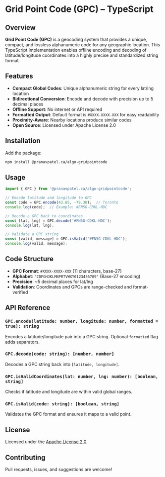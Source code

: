 # Grid Point Code (GPC) – TypeScript

## Overview

**Grid Point Code (GPC)** is a geocoding system that provides a unique, compact, and lossless alphanumeric code for any geographic location. This TypeScript implementation enables offline encoding and decoding of latitude/longitude coordinates into a highly precise and standardized string format.

## Features

* **Compact Global Codes**: Unique alphanumeric string for every lat/lng location
* **Bidirectional Conversion**: Encode and decode with precision up to 5 decimal places
* **Offline Support**: No internet or API required
* **Formatted Output**: Default format is `#XXXX-XXXX-XXX` for easy readability
* **Proximity-Aware**: Nearby locations produce similar codes
* **Open Source**: Licensed under Apache License 2.0

## Installation

Add the package:

```bash
npm install @pranavpatel.ca/algo-gridpointcode
```

## Usage

```ts
import { GPC } from '@pranavpatel.ca/algo-gridpointcode';

// Encode latitude and longitude to GPC
const code = GPC.encode(43.65, -79.38);  // Toronto
console.log(code);  // Example: #FN5G-CDKL-HDC

// Decode a GPC back to coordinates
const [lat, lng] = GPC.decode('#FN5G-CDKL-HDC');
console.log(lat, lng);

// Validate a GPC string
const [valid, message] = GPC.isValid('#FN5G-CDKL-HDC');
console.log(valid, message);
```

## Code Structure

* **GPC Format**: `#XXXX-XXXX-XXX` (11 characters, base-27)
* **Alphabet**: `"CDFGHJKLMNPRTVWXY0123456789"` (Base-27 encoding)
* **Precision**: \~5 decimal places for lat/lng
* **Validation**: Coordinates and GPCs are range-checked and format-verified

## API Reference

### `GPC.encode(latitude: number, longitude: number, formatted = true): string`

Encodes a latitude/longitude pair into a GPC string. Optional `formatted` flag adds separators.

### `GPC.decode(code: string): [number, number]`

Decodes a GPC string back into `[latitude, longitude]`.

### `GPC.isValidCoordinates(lat: number, lng: number): [boolean, string]`

Checks if latitude and longitude are within valid global ranges.

### `GPC.isValid(code: string): [boolean, string]`

Validates the GPC format and ensures it maps to a valid point.

## License

Licensed under the [Apache License 2.0](http://www.apache.org/licenses/LICENSE-2.0).

## Contributing

Pull requests, issues, and suggestions are welcome!
